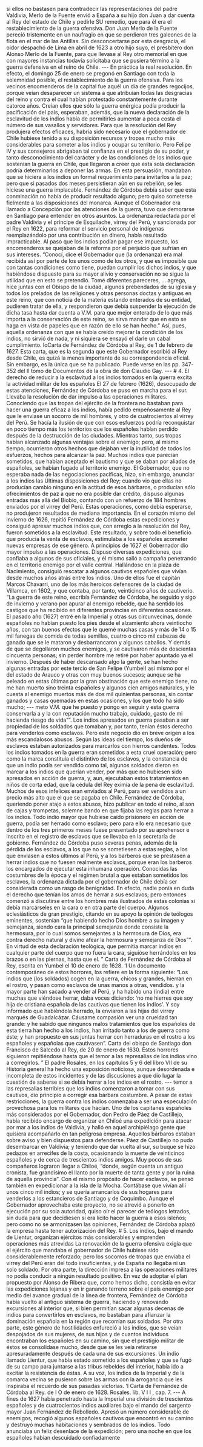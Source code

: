 si ellos no bastasen para contradecir las representaciones del padre Valdivia, Merlo de la Fuente envió a España a su hijo don Juan a dar cuenta al Rey del estado de Chile y pedirle SU remedio, que para él era el restablecimiento de la guerra ofensiva. Don Juan Merlo de la Fuente pereció tristemente en un naufragio en que se perdieron tres galeones de la flota en el mar de las Antillas. Sin desconcertarse por esta desgracia, el oidor despachó de Lima en abril de 1623 a otro hijo suyo, el presbítero don Alonso Merlo de la Fuente, para que llevase al Rey otro memorial en que con mayores instancias todavía solicitaba que se pusiera término a la guerra defensiva en el reino de Chile. --- En práctica la real resolución. En efecto, el domingo 25 de enero se pregonó en Santiago con toda la solemnidad posible, el restablecimiento de la guerra ofensiva. Para los vecinos encomenderos de la capital fue aquél un día de grandes regocijos, porque veían desaparecer un sistema a que atribuían todas las desgracias del reino y contra el cual habían protestado constantemente durante catorce años. Creían ellos que sólo la guerra enérgica podía producir la pacificación del país, esperaban, además, que la nueva declaración de la esclavitud de los indios había de permitirles aumentar a poca costa el número de sus vasallos y servidores. Para que la resolución del Rey produjera efectos eficaces, habría sido necesario que el gobernador de Chile hubiese tenido a su disposición recursos y tropas mucho más considerables para someter a los indios y ocupar su territorio. Pero Felipe IV y sus consejeros abrigaban tal confianza en el prestigio de su poder, y tanto desconocimiento del carácter y de las condiciones de los indios que sostenían la guerra en Chile, que llegaron a creer que esta sola declaración podría determinarlos a deponer las armas. En esta persuasión, mandaban que se hiciera a los indios un formal requerimiento para invitarlos a la paz; pero que si pasados dos meses persistieran aún en su rebelión, se les hiciese una guerra implacable. Fernández de Córdoba debía saber que esta conminación no había de producir resultado alguno; pero quiso someterse fielmente a las disposiciones del monarca. Aunque el Gobernador era llamado a Concepción por las atenciones de la guerra, tuvo que demorarse en Santiago para entender en otros asuntos. La ordenanza redactada por el padre Valdivia y el príncipe de Esquilache, virrey del Perú, y sancionada por el Rey en 1622, para reformar el servicio personal de indígenas reemplazándolo por una contribución en dinero, había resultado impracticable. Al paso que los indios podían pagar ese impuesto, los encomenderos se quejaban de la reforma por el perjuicio que sufrían en sus intereses. “Conocí, dice el Gobernador que (la ordenanza) era mal recibida así por parte de los unos como de los otros, y que es imposible que con tantas condiciones como tiene, puedan cumplir los dichos indios, y que habiéndose dispuesto para su mayor alivio y conservación no se sigue la utilidad que en esto se pretendió. Tomé diferentes pareceres, ... agrega, hice juntas con el Obispo de la ciudad, algunos prebendados de su iglesia y todos los prelados de las religiones y otras personas doctas y antiguas en este reino, que con noticia de la materia estando enterados de su entidad, pudieren tratar de ella, y respondieron que debía suspender la ejecución de dicha tasa hasta dar cuenta a V.M. para que mejor enterado de lo que más importa a la conservación de este reino, se sirva mandar que en esto se haga en vista de papeles que en razón de ello se han hecho.” Así, pues, aquella ordenanza con que se había creído mejorar la condición de los indios, no sirvió de nada, y ni siquiera se ensayó el darle un cabal cumplimiento. loCarta de Fernández de Córdoba al Rey, de 1 de febrero de 1627. Esta carta, que es la segunda que este Gobernador escribió al Rey desde Chile, es quizá la menos importante de su correspondencia oficial. Sin embargo, es la única que se ha publicado. Puede verse en las pp. 347-352 del II tomo de Documentos de la obra de don Claudio Gay. --- # 4. El derecho de reducir a la esclavitud a los indios tomados en la guerra excita la actividad militar de los españoles El 27 de febrero (1626), desocupado de estas atenciones, Fernández de Córdoba se puso en marcha para el sur. Llevaba la resolución de dar impulso a las operaciones militares. Conociendo que las tropas del ejército de la frontera no bastaban para hacer una guerra eficaz a los indios, había pedido empeñosamente al Rey que le enviase un socorro de mil hombres, y otro de cuatrocientos al virrey del Perú. Se hacía la ilusión de que con esos esfuerzos podría reconquistar en poco tiempo más los territorios que los españoles habían perdido después de la destrucción de las ciudades. Mientras tanto, sus tropas habían alcanzado algunas ventajas sobre el enemigo; pero, al mismo tiempo, ocurrieron otros hechos que dejaban ver la inutilidad de todos los esfuerzos, hechos para alcanzar la paz. Muchos indios que parecían sometidos, que habían aceptado el bautismo y que se daban por aliados de españoles, se habían fugado al territorio enemigo. El Gobernador, que no esperaba nada de las negociaciones pacíficas, hizo, sin embargo, anunciar a los indios las Últimas disposiciones del Rey; cuando vio que ellas no producían cambio ninguno en la actitud de esos bárbaros, o producían sólo ofrecimientos de paz a que no era posible dar crédito, dispuso algunas entradas más allá del Biobío, contando con un refuerzo de 184 hombres enviados por el virrey del Perú. Estas operaciones, como debía esperarse, no produjeron resultados de mediana importancia. En el corazón mismo del invierno de 1626, repitió Fernández de Córdoba estas expediciones y consiguió apresar muchos indios que, con arreglo a la resolución del Rey, fueron sometidos a la esclavitud. Este resultado, y sobre todo el beneficio que producía la venta de esclavos, estimulaba a los españoles acometer nuevas empresas de ese género. A principios de 1627 el Gobernador dio mayor impulso a las operaciones. Dispuso diversas expediciones, que confiaba a algunos de sus oficiales, y él mismo salió a campaña penetrando en el territorio enemigo por el valle central. Hallándose en la plaza de Nacimiento, consiguió rescatar a algunos cautivos españoles que vivían desde muchos años atrás entre los indios. Uno de ellos fue el capitán Marcos Chavarri, uno de los más heroicos defensores de la ciudad de Villamca, en 1602, y que contaba, por tanto, veinticinco años de cautiverio. “La guerra de este reino, escribía Fernández de Córdoba, he seguido y sigo de invierno y verano por apurar al enemigo rebelde, que ha sentido los castigos que ha recibido en diferentes provincias en diferentes ocasiones. El pasado año (1627) entré en la Imperial y otras sus circunvecinas, donde españoles no habían puesto los pies desde el alzamiento ahora veintiocho años, con tan buenos efectos que le quemé muchas casas y más de 14 o 15 mil fanegas de comida de todas semillas, cuatro o cinco mil cabezas de ganado que se le mataron y desbarrancaron y algunos caballos. Y demás de que se degollaron muchos enemigos, y se cautivaron más de doscientas cincuenta personas; sin perder hombre me retiré por haber apuntado ya el invierno. Después de haber descansado algo la gente, se han hecho algunas entradas por este tercio de San Felipe (Yumbel) así mismo por el del estado de Arauco y otras con muy buenos sucesos; aunque se ha peleado en estas últimas por la gran obstinación que este enemigo tiene, no me han muerto sino treinta españoles y algunos cien amigos naturales, y le cuesta al enemigo muertos más de dos mil quinientas personas, sin contar ganados y casas quemadas en estas ocasiones, y los que todo ha sido mucho; --- meto V.M. que he puesto y pongo en seguir y esta guerra conservarla a y la con reputación mucho trabajo, cuidado, gasto de mi hacienda riesgo de vida””. Los indios apresados en guerra pasaban a ser propiedad de los soldados que tomaban y, por tanto, tenían éstos derecho para venderlos como esclavos. Pero este negocio dio en breve origen a los más escandalosos abusos. Según las ideas del tiempo, los dueños de esclavos estaban autorizados para marcarlos con hierros candentes. Todos los indios tomados en la guerra eran sometidos a esta cruel operación; pero como la marca constituía el distintivo de los esclavos, y la constancia de que un indio podía ser vendido como tal, algunos soldados dieron en marcar a los indios que querían vender, por más que no hubiesen sido apresados en acción de guerra, y, aun, ejecutaban estos tratamientos en niños de corta edad, que la cédula del Rey eximía de la pena de esclavitud. Muchos de esos infelices eran enviados al Perú, para ser vendidos a un precio más alto que el que se pagaba en Chile. Fernández de Córdoba, queriendo poner atajo a estos abusos, hizo publicar en todo el reino, al son de cajas y trompetas, solemne bando en que fijaba las reglas para herrar a los indios. Todo indio mayor que hubiese caído prisionero en acción de guerra, podía ser herrado como esclavo; pero para ello era necesario que dentro de los tres primeros meses fuese presentado por su aprehensor e inscrito en el registro de esclavos que se llevaba en la secretaría de gobierno. Fernández de Córdoba puso severas penas, además de la pérdida de los esclavos, a los que no se sometiesen a estas reglas, a los que enviasen a estos últimos al Perú, y a los barberos que se prestasen a herrar indios que no fuesen realmente esclavos, porque eran los barberos los encargados de ejecutar esta inhumana operación. Conocidas las costumbres de la época y el régimen brutal a que estaban sometidos los esclavos, la ordenanza dictada por el gobernador de Chile debía ser considerada como un rasgo de benignidad. En efecto, nadie ponía en duda el derecho que tenían los amos de herrar a sus esclavos; pero entonces comenzó a discutirse entre los hombres más ilustrados de estas colonias si debía marcárseles en la cara o en otra parte del cuerpo. Algunos eclesiásticos de gran prestigio, citando en su apoyo la opinión de teólogos eminentes, sostenían “que habiendo hecho Dios hombre a su imagen y semejanza, siendo cara la principal semejanza donde consiste la hermosura, por lo cual somos semejantes a la hermosura de Dios, era contra derecho natural y divino afear la hermosura y semejanza de Dios””. En virtud de esta declaración teológica, que permitía marcar indios en cualquier parte del cuerpo que no fuera la cara, siguióse herrándoles en los brazos o en las piernas, hasta que el. ” Carta de Fernández de Córdoba al Rey, escrita en Yumbel el 10 de enero de 1628. ‘I Un documento contemporáneo de estos horrores, los refiere en la forma siguiente: “Los indios que (los soldados) cogen en la guerra, chicos y grandes, hierran en el rostro, y pasan como esclavos de unas manos a otras, vendidos. y la mayor parte han sacado a vender al Perú, y ha habido una (india) entre muchas que viéndose herrar, daba voces diciendo: ‘no me hierres que soy hija de cristiana española de las cautivas que tienen los indios’. Y soy informado que habiéndola herrado, la enviaron a las hijas del virrey marqués de Guadalcázar. Cáusame compasión ver una crueldad tan grande: y he sabido que ningunos malos tratamientos que los españoles de esta tierra han hecho a los indios, han irritado tanto a los de guerra como éste; y han propuesto en sus juntas herrar con herraduras en el rostro a los españoles y españolas que cautivasen”. Carta del obispo de Santiago don Francisco de Salcedo al Rey, de 20 de enero de 1630. Estos horrores siguieron repitiéndose hasta que el temor a las represalias de los indios vino a corregirlos. ” El padre Rosales, en los capítulos 5 y 6 del libro VII de su Historia general ha hecho una exposición noticiosa, aunque desordenada e incompleta de estos incidentes y de las discusiones a que dio lugar la cuestión de saberse si se debía herrar a los indios en el rostro. --- temor a las represalias terribles que los indios comenzaron a tomar con sus cautivos, dio principio a corregir esa bárbara costumbre. A pesar de estas restricciones, la guerra contra los indios comenzaba a ser una especulación provechosa para los militares que hacían. Uno de los capitanes españoles más considerados por el Gobernador, don Pedro de Páez de Castillejo, había recibido encargo de organizar en Chiloé una expedición para atacar por mar a los indios de Valdivia, y halló en aquel archipiélago gente que quisiera acompañarlo en tan peligrosa empresa. Aquellos bárbaros estaban sobre aviso y bien dispuestos para defenderse. Páez de Castillejo no pudo desembarcar en Valdivia; y teniendo que dar vuelta al sur, su buque se hizo pedazos en arrecifes de la costa, ocasionando la muerte de veinticinco españoles y de cerca de trescientos indios amigos. Muy pocos de sus compañeros lograron llegar a Chiloé, “donde, según cuenta un antiguo cronista, fue grandísimo el llanto por la muerte de tanta gente y por la ruina de aquella provincia”. Con el mismo propósito de hacer esclavos, se pensó también en expedicionar a la isla de la Mocha. Contábase que vivían allí unos cinco mil indios; y se quería arrancarlos de sus hogares para venderlos a los estancieros de Santiago y de Coquimbo. Aunque el Gobernador aprovechaba este proyecto, no se atrevió a ponerlo en ejecución por su sola autoridad, quiso oír el parecer de teólogos letrados, sin duda para que decidiesen si era lícito hacer la guerra a esos isleños; pero como no se armonizasen las opiniones, Fernández de Córdoba aplazó la empresa hasta tener autorización del Rey. # 5. Los indios, bajo el mando de Lientur, organizan ejércitos más considerables y emprenden operaciones más atrevidas La renovación de la guerra ofensiva exigía que el ejército que mandaba el gobernador de Chile hubiese sido considerablemente reforzado; pero los socorros de tropas que enviaba el virrey del Perú eran del todo insuficientes, y de España no llegaba ni un solo soldado. Por otra parte, la dirección impresa a las operaciones militares no podía conducir a ningún resultado positivo. En vez de adoptar el plan propuesto por Alonso de Ribera que, como hemos dicho, consistía en evitar las expediciones lejanas y en ir ganando terreno sobre el país enemigo por medio del avance gradual de la línea de frontera, Fernández de Córdoba había vuelto al antiguo sistema de guerra, haciendo y renovando excursiones al interior que, si bien permitían sacar algunas decenas de indios para convertirlos en esclavos, no bastaban para afianzar la dominación española en la región que recorrían sus soldados. Por otra parte, este género de hostilidades enfureció a los indios, que se veían despojados de sus mujeres, de sus hijos y de cuantos individuos encontraban los españoles en su camino, sin que el prestigio militar de éstos se consolidase mucho, desde que se les veía retirarse apresuradamente después de cada una de sus excursiones. Un indio llamado Lientur, que había estado sometido a los españoles y que se fugó de su campo para juntarse a las tribus rebeldes del interior, había ido a excitar la resistencia de éstas. A su voz, los indios de la Imperial y de la comarca vecina se pusieron sobre las armas con la arrogancia que les inspiraba el recuerdo de sus pasadas victorias. ‘I Carta de Fernández de Córdoba al Rey. de I O de enero de 1628. Rosales. lib. V I I , cap. 7. --- A fines de 1627 había penetrado hasta la Imperial una división de trescientos españoles y de cuatrocientos indios auxiliares bajo el mando del sargento mayor Juan Fernández de Rebolledo. Apresó un número considerable de enemigos, recogió algunos españoles cautivos que encontró en su camino y destruyó muchas habitaciones y sembrados de los indios. Todo anunciaba un feliz desenlace de la expedición; pero una noche en que los españoles habían descuidado confiadamente